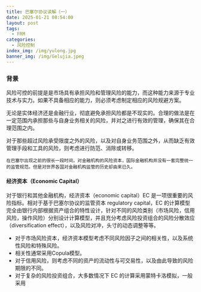 ```yaml
---
title: 巴塞尔协议读解（一）
date: 2025-01-21 08:54:00
layout: post
tags: 
  - FRM
categories:
  - 风险控制
index_img: /img/yulong.jpg
banner_img: /img/Gelujia.jpeg
---
```


### 背景
风险可控的前提是是市场具有承担风险和管理风险的能力，而这种能力来源于专业技术与实力。如果不具备相应的能力，则必须考虑制定相应的风险规避方案。

无论是实体经济还是金融行业，彻底避免承担风险都是不现实的。合理的做法是在一定范围内承担那些与自身业务相关的风险，并对之进行有效的管理，确保其在合理范围之内。

对于那些超过风险承受限度之外的风险，以及对自身业务范围之外，从而缺乏有效管理手段和工具的风险，则考虑进行防范、消除或转移。
```
在巴塞尔出现之前的很长一段时间，对金融机构的风险资本，国际金融机构并没有一套完整统一的监管规范。但是对世界各国对金融机构监管的历史却由来已久。
```

#### 经济资本（Economic Capital）
对于银行和其他金融机构，经济资本（economic capital）EC 是一项很重要的风险指标。相对于基于巴塞尔协议的监管资本 regulatory capital，EC 的计算模型完全由银行内部根据资产组合的特性设计，针对不同的风险类别（市场风险，信用风险，操作风险）分别设计计算模型，并且充分考虑风险投资组合的风险分散效应（diversification effect），以及风险对冲，头寸的动态调整等等。

- 对于市场风险资本，经济资本模型考虑不同风险因子之间的相关性，以及系统性风险和特殊风险。
- 相关性通常采用Copula模型。
- 对于信用风险，则考虑不同的资产的流动性与可交易性，以及由此导致的风险期限的不同。
- 对于复杂的风险投资组合，大多数情况下 EC 的计算采用蒙特卡洛模拟，一般采用